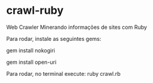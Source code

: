 # crawl-ruby
Web Crawler Minerando informações de sites com Ruby


Para rodar, instale as seguintes gems:

gem install nokogiri

gem install open-uri

Para rodar, no terminal execute: ruby crawl.rb
